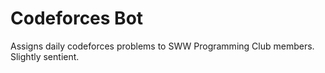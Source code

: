 # Codeforces Bot
Assigns daily codeforces problems to SWW Programming Club members. Slightly sentient.
